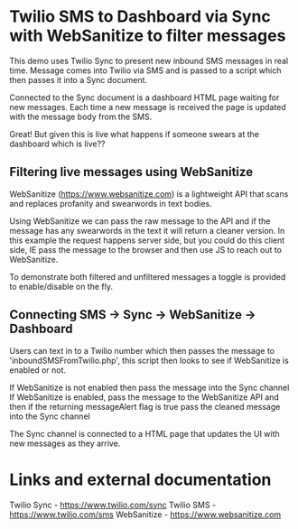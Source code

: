 # Twilio SMS to Dashboard via Sync with WebSanitize to filter messages

This demo uses Twilio Sync to present new inbound SMS messages in real time.
Message comes into Twilio via SMS and is passed to a script which then passes it into a Sync document.

Connected to the Sync document is a dashboard HTML page waiting for new messages.
Each time a new message is received the page is updated with the message body from the SMS.

Great! But given this is live what happens if someone swears at the dashboard which is live??

## Filtering live messages using WebSanitize
WebSanitize (https://www.websanitize.com) is a lightweight API that scans and replaces profanity and swearwords in text bodies.

Using WebSanitize we can pass the raw message to the API and if the  message has any swearwords in the text it will return a cleaner version.
In this example the request happens server side, but you could do this client side, IE pass the message to the browser and then use JS to reach out to WebSanitize.

To demonstrate both filtered and unfiltered messages a toggle is provided to enable/disable on the fly.

## Connecting SMS -> Sync -> WebSanitize -> Dashboard

Users can text in to a Twilio number which then passes the message to 'inboundSMSFromTwilio.php', this script then looks to see if WebSanitize is enabled or not.

If WebSanitize is not enabled then pass the message into the Sync channel
If WebSanitize is enabled, pass the message to the WebSanitize API and then if the returning messageAlert flag is true pass the cleaned message into the Sync channel

The Sync channel is connected to a HTML page that updates the UI with new messages as they arrive.


# Links and external documentation
Twilio Sync - https://www.twilio.com/sync
Twilio SMS - https://www.twilio.com/sms
WebSanitize - https://www.websanitize.com
